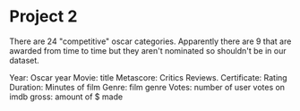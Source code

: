 # Project 2

There are 24 "competitive" oscar categories. Apparently there are 9 that are awarded from time to time but they aren't nominated so shouldn't be in our dataset.

Year: Oscar year
Movie: title
Metascore: Critics Reviews. 
Certificate: Rating 
Duration: Minutes of film
Genre: film genre
Votes: number of user votes on imdb 
gross: amount of $ made


